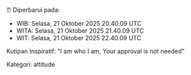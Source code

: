 ⏰ Diperbarui pada:
- WIB: Selasa, 21 Oktober 2025 20.40.09 UTC
- WITA: Selasa, 21 Oktober 2025 21.40.09 UTC
- WIT: Selasa, 21 Oktober 2025 22.40.09 UTC

Kutipan Inspiratif:
"I am who I am, Your approval is not needed"


Kategori: attitude

